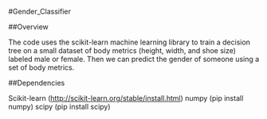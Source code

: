 #Gender_Classifier

##Overview

 The code uses the scikit-learn machine learning library to train a decision tree on a small dataset of body metrics (height, width, and shoe size) labeled male or female. Then we can predict the gender of someone using a set of body metrics.

##Dependencies

Scikit-learn (http://scikit-learn.org/stable/install.html)
numpy (pip install numpy)
scipy (pip install scipy)